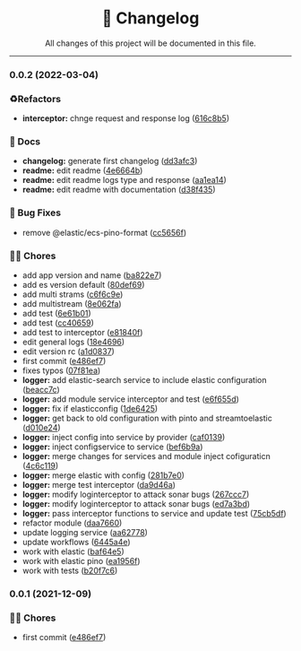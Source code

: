 <div align="center"><h1>📝 Changelog</h1><p>All changes of this project will be documented in this file.</p></div>

---

### 0.0.2 (2022-03-04)


### ♻️Refactors

* **interceptor:** chnge request and response log ([616c8b5](https://github.com/tresdoce/nestjs-logger/commit/616c8b513ebd474f2ca68b593d8cc3e9e87b8482))


### 📝 Docs

* **changelog:** generate first changelog ([dd3afc3](https://github.com/tresdoce/nestjs-logger/commit/dd3afc39ce9f1d02417525c8209cffa9846be949))
* **readme:** edit readme ([4e6664b](https://github.com/tresdoce/nestjs-logger/commit/4e6664bdaf7194895582ab27ddd967ac0e195ecd))
* **readme:** edit readme logs type and response ([aa1ea14](https://github.com/tresdoce/nestjs-logger/commit/aa1ea1412a16f62f9e8564c52c3c7969703d5bb7))
* **readme:** edit readme with documentation ([d38f435](https://github.com/tresdoce/nestjs-logger/commit/d38f43580bed3150218a3fa88b451b11efbdaac6))


### 🐛 Bug Fixes

* remove @elastic/ecs-pino-format ([cc5656f](https://github.com/tresdoce/nestjs-logger/commit/cc5656f3575ce4ebed0b0c0128fcc5876e5c8dc1))


### 👨‍💻 Chores

* add app version and name ([ba822e7](https://github.com/tresdoce/nestjs-logger/commit/ba822e7be82223e946d496cd58775fb42ec8f231))
* add es version default ([80def69](https://github.com/tresdoce/nestjs-logger/commit/80def698d0acf6aaff09de73c677bf0dc1c4428a))
* add multi strams ([c6f6c9e](https://github.com/tresdoce/nestjs-logger/commit/c6f6c9ef6c691f7da3d72587a28cb3d0cc2d8965))
* add multistream ([8e062fa](https://github.com/tresdoce/nestjs-logger/commit/8e062faf128dc6d368e813101fd5ca42ba4260c9))
* add test ([6e61b01](https://github.com/tresdoce/nestjs-logger/commit/6e61b014afe9a027335e77ec4bbedf834c67ce4b))
* add test ([cc40659](https://github.com/tresdoce/nestjs-logger/commit/cc40659e87aa5590b9da0f218dc210a4e04e4604))
* add test to interceptor ([e81840f](https://github.com/tresdoce/nestjs-logger/commit/e81840fa78d46d172593dd43444a183f6ec1b137))
* edit general logs ([18e4696](https://github.com/tresdoce/nestjs-logger/commit/18e4696eaf68c00d022618f2178748529bc7c511))
* edit version rc ([a1d0837](https://github.com/tresdoce/nestjs-logger/commit/a1d0837cece6a14346b7a86c392320ade675a729))
* first commit ([e486ef7](https://github.com/tresdoce/nestjs-logger/commit/e486ef71367d2839dfbb04b3c5b85d230d9d87bf))
* fixes typos ([07f81ea](https://github.com/tresdoce/nestjs-logger/commit/07f81eafc9ab9c2585fb9ed30b899cbed00a2554))
* **logger:** add elastic-search service to include elastic configuration ([beacc7c](https://github.com/tresdoce/nestjs-logger/commit/beacc7c71b17f65b0af06c608aa8f5ac771e6d3c))
* **logger:** add module service interceptor and test ([e6f655d](https://github.com/tresdoce/nestjs-logger/commit/e6f655d9be5b14d8b6d0bf40913c879eeb988457))
* **logger:** fix if elasticconfig ([1de6425](https://github.com/tresdoce/nestjs-logger/commit/1de642593e16c97108276ecda7775b789b4f40b5))
* **logger:** get back to old configuration with pinto and streamtoelastic ([d010e24](https://github.com/tresdoce/nestjs-logger/commit/d010e245857141e855a279e9f87ca63d58c43b2b))
* **logger:** inject config into service by provider ([caf0139](https://github.com/tresdoce/nestjs-logger/commit/caf01397b213038230f9e213bac2f4cf203b9cf9))
* **logger:** inject configservice to service ([bef6b9a](https://github.com/tresdoce/nestjs-logger/commit/bef6b9a01010402f3f5feb1983fd56e6150ebedb))
* **logger:** merge changes for services and module inject cofiguraticn ([4c6c119](https://github.com/tresdoce/nestjs-logger/commit/4c6c11942a5fa8b305a94e973fbfc6dfb7ff0a04))
* **logger:** merge elastic with config ([281b7e0](https://github.com/tresdoce/nestjs-logger/commit/281b7e0605d7b3ef0711c09c976608cfe5c7ea5d))
* **logger:** merge test interceptor ([da9d46a](https://github.com/tresdoce/nestjs-logger/commit/da9d46abb33fb6fb1bf634c992c08240545d96aa))
* **logger:** modify loginterceptor to attack sonar bugs ([267ccc7](https://github.com/tresdoce/nestjs-logger/commit/267ccc79cde5140777826a5ba469573b578378b3))
* **logger:** modify loginterceptor to attack sonar bugs ([ed7a3bd](https://github.com/tresdoce/nestjs-logger/commit/ed7a3bdb99c6af6dcf4b5d3973d470134cc9954a))
* **logger:** pass interceptor functions to service and update test ([75cb5df](https://github.com/tresdoce/nestjs-logger/commit/75cb5df7f37d31aee360f6e8c4a6f21b45196ee7))
* refactor module ([daa7660](https://github.com/tresdoce/nestjs-logger/commit/daa7660171c13b096f6556d8df7b1b9b51992480))
* update logging service ([aa62778](https://github.com/tresdoce/nestjs-logger/commit/aa62778a7a9e7d4decdf9ad77166579a7c92da20))
* update workflows ([6445a4e](https://github.com/tresdoce/nestjs-logger/commit/6445a4e966cce1941f06b4a46e1a391184d46bbc))
* work with elastic ([baf64e5](https://github.com/tresdoce/nestjs-logger/commit/baf64e53178e83611ff2b8f4211afae466ca18a1))
* work with elastic pino ([ea1956f](https://github.com/tresdoce/nestjs-logger/commit/ea1956fdb749bbd164343b3ee9670f301c841a97))
* work with tests ([b20f7c6](https://github.com/tresdoce/nestjs-logger/commit/b20f7c67b706d973aa6aa9ad59335de5ca90ba83))

### 0.0.1 (2021-12-09)

### 👨‍💻 Chores

- first commit ([e486ef7](https://github.com/tresdoce/nestjs-logger/commit/e486ef71367d2839dfbb04b3c5b85d230d9d87bf))
